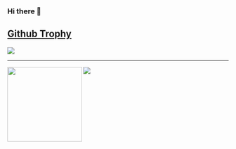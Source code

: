 ### Hi there 👋

<a href="https://github.com/ryo-ma/github-profile-trophy"><h2> Github Trophy</h2></a>
<a href="https://github.com/ryo-ma/github-profile-trophy">
  <img src="https://github-profile-trophy.vercel.app/?username=takuyaw-w&theme=flat"/>
</a>

---

<div>
  <img height="170" align="left" src="https://github-readme-stats.vercel.app/api?username=takuyaw-w&count_private=true&include_all_commits=true" />
  <img src="https://github-readme-stats.vercel.app/api/top-langs/?username=takuyaw-w&layout=compact" />
</div>

<!--
**takuyaw-w/takuyaw-w** is a ✨ _special_ ✨ repository because its `README.md` (this file) appears on your GitHub profile.

Here are some ideas to get you started:

- 🔭 I’m currently working on ...
- 🌱 I’m currently learning ...
- 👯 I’m looking to collaborate on ...
- 🤔 I’m looking for help with ...
- 💬 Ask me about ...
- 📫 How to reach me: ...
- 😄 Pronouns: ...
- ⚡ Fun fact: ...
-->
